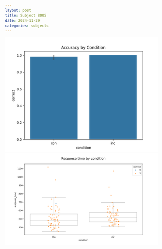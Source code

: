 ```yaml
---
layout: post
title: Subject 8005
date: 2024-11-29
categories: subjects
---
```


![](data/8005/run-14/8005_NF_acc.png)
![](data/8005/run-14/8005_NF_rt.png)
